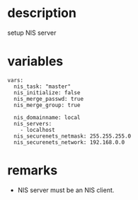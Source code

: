# description

setup NIS server


# variables

```
vars:
  nis_task: "master"
  nis_initialize: false
  nis_merge_passwd: true
  nis_merge_group: true

  nis_domainname: local
  nis_servers:
    - localhost
  nis_securenets_netmask: 255.255.255.0
  nis_securenets_network: 192.168.0.0
```


# remarks

- NIS server must be an NIS client.

